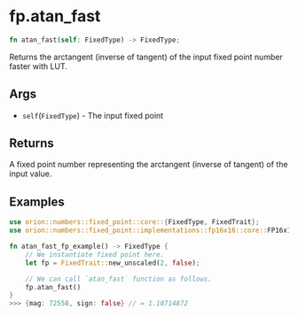 # fp.atan_fast

```rust
fn atan_fast(self: FixedType) -> FixedType;
```

Returns the arctangent (inverse of tangent) of the input fixed point number faster with LUT.

## Args

* `self`(`FixedType`) - The input fixed point

## Returns

A fixed point number representing the arctangent (inverse of tangent) of the input value.

## Examples

```rust
use orion::numbers::fixed_point::core::{FixedType, FixedTrait};
use orion::numbers::fixed_point::implementations::fp16x16::core::FP16x16Impl;

fn atan_fast_fp_example() -> FixedType {
    // We instantiate fixed point here.
    let fp = FixedTrait::new_unscaled(2, false);

    // We can call `atan_fast` function as follows.
    fp.atan_fast()
}
>>> {mag: 72558, sign: false} // = 1.10714872
``` 
